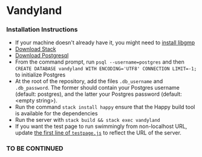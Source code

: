 Vandyland
===============

### Installation Instructions

  * If your machine doesn't already have it, you might need to [install libgmp](http://www.mathemagix.org/www/mmdoc/doc/html/external/gmp.en.html)
  * [Download Stack](https://docs.haskellstack.org/en/stable/README/)
  * [Download Postgresql](https://www.postgresql.org/download/)
  * From the command prompt, run `psql --username=postgres` and then `CREATE DATABASE vandyland WITH ENCODING='UTF8' CONNECTION LIMIT=-1;` to initialize Postgres
  * At the root of the repository, add the files `.db_username` and `.db_password`.  The former should contain your Postgres username (default: postgres), and the latter your Postgres password (default: \<empty string>).
  * Run the command `stack install happy` ensure that the Happy build tool is available for the dependencies
  * Run the server with `stack build && stack exec vandyland`
  * If you want the test page to run swimmingly from non-localhost URL, update [the first line of `testpage.js`](https://github.com/TheBizzle/Vandyland/blob/master/html/testpage.js#L1) to reflect the URL of the server.

### TO BE CONTINUED
